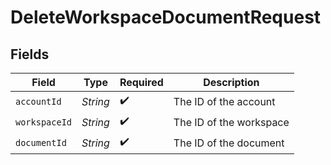 # DeleteWorkspaceDocumentRequest


## Fields

| Field                   | Type                    | Required                | Description             |
| ----------------------- | ----------------------- | ----------------------- | ----------------------- |
| `accountId`             | *String*                | :heavy_check_mark:      | The ID of the account   |
| `workspaceId`           | *String*                | :heavy_check_mark:      | The ID of the workspace |
| `documentId`            | *String*                | :heavy_check_mark:      | The ID of the document  |
